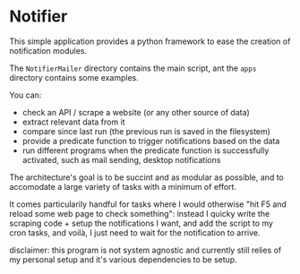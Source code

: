 # Notifier

This simple application provides a python framework to ease the creation of notification modules.

The `NotifierMailer` directory contains the main script,
ant the `apps` directory contains some examples.

You can:

- check an API / scrape a website (or any other source of data)
- extract relevant data from it
- compare since last run (the previous run is saved in the filesystem)
- provide a predicate function to trigger notifications based on the data
- run different programs when the predicate function is successfully activated, such as mail sending, desktop notifications

The architecture's goal is to be succint and as modular as possible, and to accomodate a large variety of tasks with a minimum of effort.

It comes particularily handful for tasks where I would otherwise "hit F5 and reload some web page to check something": instead I quicky write the scraping code + setup the notifications I want, and add the script to my cron tasks, and voilà, I just need to wait for the notification to arrive.

disclaimer: this program is not system agnostic and currently still relies of my personal setup and it's various dependencies to be setup.



